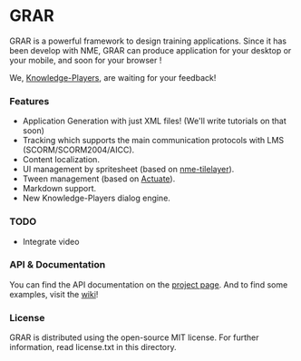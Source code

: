 GRAR
====

GRAR is a powerful framework to design training applications. Since it has been develop with NME, GRAR can produce application for your desktop or your mobile, and soon for your browser !

We, [Knowledge-Players](http://www.knowledge-players.com), are waiting for your feedback!

### Features 
* Application Generation with just XML files! (We'll write tutorials on that soon) 
* Tracking which supports the main communication protocols with LMS (SCORM/SCORM2004/AICC).
* Content localization.
* UI management by spritesheet (based on [nme-tilelayer](https://github.com/elsassph/nme-tilelayer)). 
* Tween management (based on [Actuate](https://github.com/jgranick/actuate)). 
* Markdown support. 
* New Knowledge-Players dialog engine.

### TODO
* Integrate video

### API & Documentation
You can find the API documentation on the [project page](http://knowledge-players.github.com/grar/). And to find some examples, visit the [wiki](https://github.com/Knowledge-Players/grar/wiki)!

### License 
GRAR is distributed using the open-source MIT license. For further information, read license.txt in this directory. 
